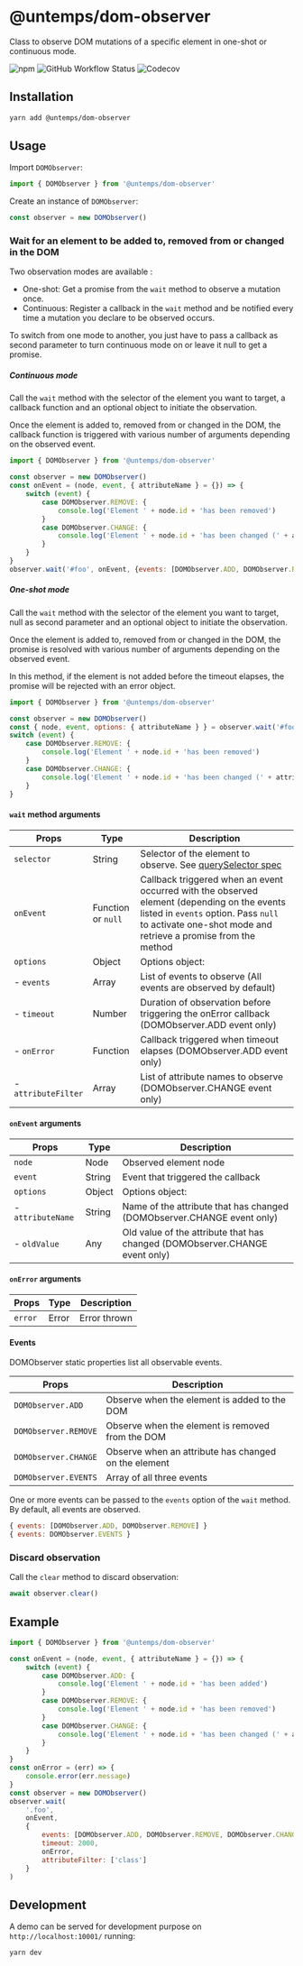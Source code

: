 # @untemps/dom-observer

Class to observe DOM mutations of a specific element in one-shot or continuous mode.

![npm](https://img.shields.io/npm/v/@untemps/dom-observer?style=for-the-badge)
![GitHub Workflow Status](https://img.shields.io/github/workflow/status/untemps/dom-observer/deploy?style=for-the-badge)
![Codecov](https://img.shields.io/codecov/c/github/untemps/dom-observer?style=for-the-badge)

## Installation

```bash
yarn add @untemps/dom-observer
```

## Usage

Import `DOMObserver`:

```javascript
import { DOMObserver } from '@untemps/dom-observer'
```

Create an instance of `DOMObserver`:

```javascript
const observer = new DOMObserver()
```

### Wait for an element to be added to, removed from or changed in the DOM

Two observation modes are available :

- One-shot: Get a promise from the `wait` method to observe a mutation once.
- Continuous: Register a callback in the `wait` method and be notified every time a mutation you declare to be observed occurs.

To switch from one mode to another, you just have to pass a callback as second parameter to turn continuous mode on or leave it null to get a promise.

##### Continuous mode
Call the `wait` method with the selector of the element you want to target, a callback function and an optional object to initiate the observation.

Once the element is added to, removed from or changed in the DOM, the callback function is triggered with various number of arguments depending on the observed event.

```javascript
import { DOMObserver } from '@untemps/dom-observer'

const observer = new DOMObserver()
const onEvent = (node, event, { attributeName } = {}) => {
	switch (event) {
		case DOMObserver.REMOVE: {
			console.log('Element ' + node.id + 'has been removed')
		}
		case DOMObserver.CHANGE: {
			console.log('Element ' + node.id + 'has been changed (' + attributeName + ')')
		}
	}
}
observer.wait('#foo', onEvent, {events: [DOMObserver.ADD, DOMObserver.REMOVE]})
```

##### One-shot mode

Call the `wait` method with the selector of the element you want to target, null as second parameter and an optional object to initiate the observation.

Once the element is added to, removed from or changed in the DOM, the promise is resolved with various number of arguments depending on the observed event.

In this method, if the element is not added before the timeout elapses, the promise will be rejected with an error object.

```javascript
import { DOMObserver } from '@untemps/dom-observer'

const observer = new DOMObserver()
const { node, event, options: { attributeName } } = observer.wait('#foo', null, {events: [DOMObserver.REMOVE, DOMObserver.CHANGE]})
switch (event) {
	case DOMObserver.REMOVE: {
		console.log('Element ' + node.id + 'has been removed')
	}
	case DOMObserver.CHANGE: {
		console.log('Element ' + node.id + 'has been changed (' + attributeName + ')')
	}
}
```

#### `wait` method arguments

| Props                | Type                 | Description                                                                                                                                                                                                  |
| -------------------- | -------------------- | ------------------------------------------------------------------------------------------------------------------------------------------------------------------------------------------------------------ |
| `selector`           | String               | Selector of the element to observe. See [querySelector spec](https://developer.mozilla.org/en-US/docs/Web/API/Document/querySelector)                                                                        |
| `onEvent`            | Function or `null`   | Callback triggered when an event occurred with the observed element (depending on the events listed in `events` option. Pass `null` to activate one-shot mode and retrieve a promise from the method         |
| `options        `    | Object               | Options object:                                                                                                                                                                                              |
| - `events`           | Array                | List of events to observe (All events are observed by default)                                                                                                                                               |
| - `timeout`          | Number               | Duration of observation before triggering the onError callback  (DOMObserver.ADD event only)                                                                                                                 |
| - `onError`          | Function             | Callback triggered when timeout elapses (DOMObserver.ADD event only)                                                                                                                                         |
| - `attributeFilter`  | Array                | List of attribute names to observe (DOMObserver.CHANGE event only)                                                                                                                                           |

#### `onEvent` arguments

| Props              | Type     | Description                                                                                                                                  |
| ------------------ | -------- | -------------------------------------------------------------------------------------------------------------------------------------------- |
| `node`             | Node     | Observed element node                                                                                                                        |
| `event`            | String   | Event that triggered the callback                                                                                                            |
| `options        `  | Object   | Options object:                                                                                                                              |
| - `attributeName`  | String   | Name of the attribute that has changed (DOMObserver.CHANGE event only)                                                                       |
| - `oldValue`       | Any      | Old value of the attribute that has changed (DOMObserver.CHANGE event only)                                                                  |

#### `onError` arguments

| Props              | Type     | Description                                                                                                                                  |
| ------------------ | -------- | -------------------------------------------------------------------------------------------------------------------------------------------- |
| `error`            | Error    | Error thrown                                                                                                                                 |

#### Events

DOMObserver static properties list all observable events.

| Props                 | Description                                                                                                                                          |
| --------------------- | ---------------------------------------------------------------------------------------------------------------------------------------------------- |
| `DOMObserver.ADD`     | Observe when the element is added to the DOM                                                                                                         |
| `DOMObserver.REMOVE`  | Observe when the element is removed from the DOM                                                                                                     |
| `DOMObserver.CHANGE`  | Observe when an attribute has changed on the element                                                                                                 |
| `DOMObserver.EVENTS`  | Array of all three events                                                                                                                            |

One or more events can be passed to the `events` option of the  `wait` method. By default, all events are observed.

```javascript
{ events: [DOMObserver.ADD, DOMObserver.REMOVE] }
{ events: DOMObserver.EVENTS }
```

### Discard observation

Call the `clear` method to discard observation:

```javascript
await observer.clear()
```

## Example

```javascript
import { DOMObserver } from '@untemps/dom-observer'

const onEvent = (node, event, { attributeName } = {}) => {
	switch (event) {
		case DOMObserver.ADD: {
			console.log('Element ' + node.id + 'has been added')
		}
		case DOMObserver.REMOVE: {
			console.log('Element ' + node.id + 'has been removed')
		}
		case DOMObserver.CHANGE: {
			console.log('Element ' + node.id + 'has been changed (' + attributeName + ')')
		}
	}
}
const onError = (err) => {
	console.error(err.message)
}
const observer = new DOMObserver()
observer.wait(
    '.foo',
    onEvent,
    {
    	events: [DOMObserver.ADD, DOMObserver.REMOVE, DOMObserver.CHANGE],
        timeout: 2000,
        onError,
        attributeFilter: ['class']
    }
)
```

## Development

A demo can be served for development purpose on `http://localhost:10001/` running:

```
yarn dev
```
